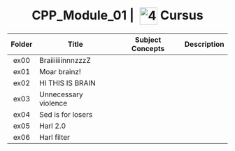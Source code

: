 <!--HEADER-->
<h1 align="center"> CPP_Module_01 | 
  <picture>
  <source media="(prefers-color-scheme: dark)" srcset="https://cdn.simpleicons.org/42/white">
  <img alt="42" width=40 align="center" src="https://cdn.simpleicons.org/42/Black">
 </picture>
 Cursus 
  <!--<img alt="Complete" src="https://raw.githubusercontent.com/Mqxx/GitHub-Markdown/main/blockquotes/badge/dark-theme/complete.svg">-->
</h1>
<!--FINISH HEADER-->

| Folder | Title | Subject Concepts | Description |
|:---:|---|:---:|:---:|
| ex00 | BraiiiiiiinnnzzzZ |  |  |
| ex01 | Moar brainz! |  |  |
| ex02 | HI THIS IS BRAIN |  |  |
| ex03 | Unnecessary violence |  |  |
| ex04 | Sed is for losers |  |  |
| ex05 | Harl 2.0 |  |  |
| ex06 | Harl filter |  |  |
